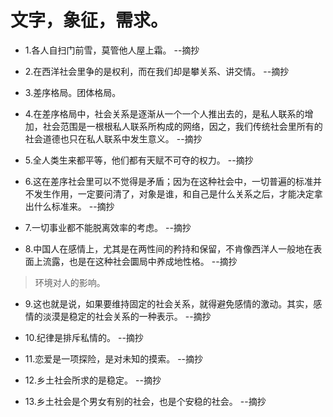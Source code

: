 # 文字，象征，需求。

- 1.各人自扫门前雪，莫管他人屋上霜。 --摘抄

- 2.在西洋社会里争的是权利，而在我们却是攀关系、讲交情。 --摘抄
  
- 3.差序格局。团体格局。

- 4.在差序格局中，社会关系是逐渐从一个一个人推出去的，是私人联系的增加，社会范围是一根根私人联系所构成的网络，因之，我们传统社会里所有的社会道德也只在私人联系中发生意义。 --摘抄

- 5.全人类生来都平等，他们都有天赋不可夺的权力。 --摘抄

- 6.这在差序社会里可以不觉得是矛盾；因为在这种社会中，一切普遍的标准并不发生作用，一定要问清了，对象是谁，和自己是什么关系之后，才能决定拿出什么标准来。 --摘抄

- 7.一切事业都不能脱离效率的考虑。 --摘抄

- 8.中国人在感情上，尤其是在两性间的矜持和保留，不肯像西洋人一般地在表面上流露，也是在这种社会圜局中养成地性格。 --摘抄

>环境对人的影响。

- 9.这也就是说，如果要维持固定的社会关系，就得避免感情的激动。其实，感情的淡漠是稳定的社会关系的一种表示。 --摘抄

- 10.纪律是排斥私情的。 --摘抄

- 11.恋爱是一项探险，是对未知的摸索。 --摘抄

- 12.乡土社会所求的是稳定。 --摘抄

- 13.乡土社会是个男女有别的社会，也是个安稳的社会。 --摘抄
